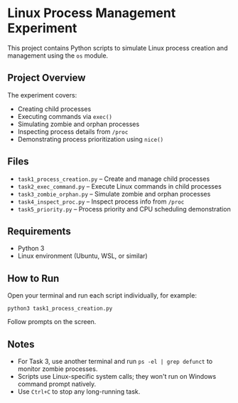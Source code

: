# Linux Process Management Experiment

This project contains Python scripts to simulate Linux process creation and management using the `os` module.

## Project Overview

The experiment covers:
- Creating child processes
- Executing commands via `exec()`
- Simulating zombie and orphan processes
- Inspecting process details from `/proc`
- Demonstrating process prioritization using `nice()`

## Files

- `task1_process_creation.py` – Create and manage child processes
- `task2_exec_command.py` – Execute Linux commands in child processes
- `task3_zombie_orphan.py` – Simulate zombie and orphan processes
- `task4_inspect_proc.py` – Inspect process info from `/proc`
- `task5_priority.py` – Process priority and CPU scheduling demonstration

## Requirements

- Python 3
- Linux environment (Ubuntu, WSL, or similar)

## How to Run

Open your terminal and run each script individually, for example:

`python3 task1_process_creation.py`

Follow prompts on the screen.

## Notes

- For Task 3, use another terminal and run `ps -el | grep defunct` to monitor zombie processes.
- Scripts use Linux-specific system calls; they won't run on Windows command prompt natively.
- Use `Ctrl+C` to stop any long-running task.

